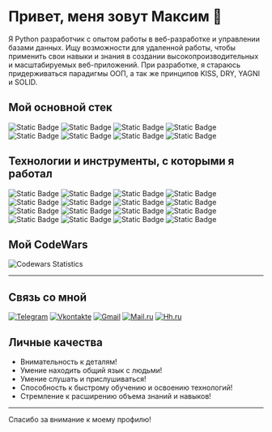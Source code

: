 # Привет, меня зовут Максим 👋

Я Python разработчик с опытом работы в веб-разработке и управлении базами данных. Ищу возможности для удаленной работы, чтобы применить свои навыки и знания в создании высокопроизводительных и масштабируемых веб-приложений. При разработке, я стараюсь придерживаться парадигмы ООП, а так же принципов KISS, DRY, YAGNI и SOLID.

## Мой основной стек
![Static Badge](https://img.shields.io/badge/python-3.12.2-badgeContent?style=flat&logo=Python&logoColor=yellow&label=Python&labelColor=blue&color=gray)
![Static Badge](https://img.shields.io/badge/Fastapi-0.111.0-brightgreen?logo=fastapi&logoColor=%23009485&labelColor=gray&color=%23009485)
![Static Badge](https://img.shields.io/badge/python-2.3.3-badgeContent?style=flat&logo=Flask&logoColor=%2381BECE&label=Flask&labelColor=%23cad4e0&color=gray)
![Static Badge](https://img.shields.io/badge/build-2.0.30-brightgreen?logo=SQLAlchemy&logoColor=red&label=SQLAlchemy&labelColor=%23E7EAEF&color=%23217074)
![Static Badge](https://img.shields.io/badge/build-16%2C3-brightgreen?logo=PostgreSQL&logoColor=red&label=PostgreSQL&labelColor=%23806491&color=%23FAD074)
![Static Badge](https://img.shields.io/badge/build-2.45.1-brightgreen?logo=GIT&logoColor=red&label=GIT&labelColor=%2314471E&color=%23FE8535)
![Static Badge](https://img.shields.io/badge/build-Ubuntu-brightgreen?logo=Linux&logoColor=white&label=Linux&labelColor=%23100102&color=%23F7C815)
![Static Badge](https://img.shields.io/badge/build-7.0.0-brightgreen?logo=Docker&logoColor=white&label=Docker&labelColor=%2300718F&color=%23F8F9FB)

## Технологии и инструменты, с которыми я работал

![Static Badge](https://img.shields.io/badge/build-3.3.0-brightgreen?logo=Aiogram&label=Aiogram&labelColor=%236D8C00&color=%23F1BAA1)
![Static Badge](https://img.shields.io/badge/python-8.1.1-badgeContent?style=flat&logo=Pytest&logoColor=white&label=Pytest&labelColor=%231C252C&color=%23F6F2F6)
![Static Badge](https://img.shields.io/badge/build-10.3.0-brightgreen?style=flat-square&logo=environs&label=environs&labelColor=%23BBC6C8&color=%23DDBEAA)
![Static Badge](https://img.shields.io/badge/build-2.9.9-brightgreen?style=flat-square&logo=psycopg2-binary&label=psycopg2-binary&labelColor=yellow&color=black)
![Static Badge](https://img.shields.io/badge/build-0.29.0-brightgreen?style=flat-square&logo=asyncpg&label=asyncpg&labelColor=%23469597&color=%23E5E3E4)
![Static Badge](https://img.shields.io/badge/build-2024.1-brightgreen?style=flat-square&logo=pytz&label=pytz&labelColor=%237b994f&color=%23f0dff2)
![Static Badge](https://img.shields.io/badge/python-7.0.0-badgeContent?style=flat&logo=Flake8&logoColor=%2381BECE&label=Flake8&labelColor=black&color=white)
![Static Badge](https://img.shields.io/badge/python-2.3.7-badgeContent?style=flat&logo=Werkzeug&logoColor=yellow&label=Werkzeug&labelColor=%23f9ab00&color=%23e2683c)
![Static Badge](https://img.shields.io/badge/python-2021.3-badgeContent?style=flat&logo=Pytz&logoColor=yellow&label=Pytz&labelColor=%23182c32&color=%237eb7aa)
![Static Badge](https://img.shields.io/badge/python-3.0.0-badgeContent?style=flat&logo=Wtforms&logoColor=yellow&label=Wtforms&labelColor=%23E5E3E4&color=%235BA199)
![Static Badge](https://img.shields.io/badge/python-2.26.0-badgeContent?style=flat&logo=Requests&logoColor=black&label=Requests&labelColor=%23B9848C&color=%23806491)
![Static Badge](https://img.shields.io/badge/python-2.9.9-badgeContent?style=flat&logo=Psycopg2&logoColor=black&label=Psycopg2&labelColor=%23b0d3bf&color=%231a512e)
![Static Badge](https://img.shields.io/badge/python-3.1.3-badgeContent?style=flat&logo=Jinja2&logoColor=black&label=Jinja2&labelColor=%23778FD2&color=%232A3759)
![Static Badge](https://img.shields.io/badge/build-4.21.0-brightgreen?logo=Selenium&logoColor=%23564C55&label=Selenium&labelColor=%23759242&color=%23AAABA8)
![Static Badge](https://img.shields.io/badge/build-CSS-brightgreen?logo=HTML&label=HTML&labelColor=%23B9848C&color=%23806491)
![Static Badge](https://img.shields.io/badge/build-1.25.5-brightgreen?logo=Nginx&label=Nginx&labelColor=%23DDBEAA&color=%23BC0000)

## Мой CodeWars

<img src="https://www.codewars.com/users/TURRA7/badges/large" alt="Codewars Statistics" />

___

## Связь со мной


[![Telegram](https://img.shields.io/badge/-Telegram-090909?style=for-the-badge&logo=telegram&logocolor=27A0D9)](https://t.me/chicano_712)
[![Vkontakte](https://img.shields.io/badge/-Vkontakte-090909?style=for-the-badge&logo=VK&logocolor=4F7DB3)](https://vk.com/turra77)
[![Gmail](https://img.shields.io/badge/-Gmail-090909?style=for-the-badge&logo=Gmail&logocolor=27A0D9)](mailto:ght070707@gmaiil.com)
[![Mail.ru](https://img.shields.io/badge/-Mail.ru-090909?style=for-the-badge&logo=mail.ru&logoColor=27A0D9)](mailto:turra777@mail.ru)
[![Hh.ru](https://img.shields.io/badge/-Hh.ru-000000?style=for-the-badge&logo=HeadHunter&logoColor=27A0D9&labelColor=FF0000)](https://hh.ru/resume/bdc63567ff0d328eda0039ed1f7259454c4464)

## Личные качества

- Внимательность к деталям!
- Умение находить общий язык с людьми!
- Умение слушать и прислушиваться!
- Способность к быстрому обучению и освоению технологий!
- Стремление к расширению объема знаний и навыков!

---

Спасибо за внимание к моему профилю!
